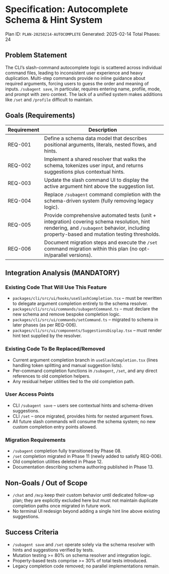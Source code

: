 # Specification: Autocomplete Schema & Hint System

<!-- @plan:PLAN-20250214-AUTOCOMPLETE.P00 @requirement:REQ-001 @requirement:REQ-002 @requirement:REQ-003 @requirement:REQ-004 @requirement:REQ-005 @requirement:REQ-006 -->

Plan ID: `PLAN-20250214-AUTOCOMPLETE`
Generated: 2025-02-14
Total Phases: 24

## Problem Statement

The CLI’s slash-command autocomplete logic is scattered across individual command files, leading to inconsistent user experience and heavy duplication. Multi-step commands provide no inline guidance about required arguments, forcing users to guess the order and meaning of inputs. `/subagent save`, in particular, requires entering name, profile, mode, and prompt with zero context. The lack of a unified system makes additions like `/set` and `/profile` difficult to maintain.

## Goals (Requirements)

| Requirement | Description |
|-------------|-------------|
| REQ-001 | Define a schema data model that describes positional arguments, literals, nested flows, and hints. |
| REQ-002 | Implement a shared resolver that walks the schema, tokenizes user input, and returns suggestions plus contextual hints. |
| REQ-003 | Update the slash command UI to display the active argument hint above the suggestion list. |
| REQ-004 | Replace `/subagent` command completion with the schema-driven system (fully removing legacy logic). |
| REQ-005 | Provide comprehensive automated tests (unit + integration) covering schema resolution, hint rendering, and `/subagent` behavior, including property-based and mutation testing thresholds. |
| REQ-006 | Document migration steps and execute the `/set` command migration within this plan (no opt-in/parallel versions). |

## Integration Analysis (MANDATORY)

### Existing Code That Will Use This Feature
- `packages/cli/src/ui/hooks/useSlashCompletion.tsx` – must be rewritten to delegate argument completion entirely to the schema resolver.
- `packages/cli/src/ui/commands/subagentCommand.ts` – must declare the new schema and remove bespoke completion logic.
- `packages/cli/src/ui/commands/setCommand.ts` – migrated to schema in later phases (as per REQ-006).
- `packages/cli/src/ui/components/SuggestionsDisplay.tsx` – must render hint text supplied by the resolver.

### Existing Code To Be Replaced/Removed
- Current argument completion branch in `useSlashCompletion.tsx` (lines handling token splitting and manual suggestion lists).
- Per-command completion functions in `/subagent`, `/set`, and any direct references to old completion helpers.
- Any residual helper utilities tied to the old completion path.

### User Access Points
- CLI `/subagent save` – users see contextual hints and schema-driven suggestions.
- CLI `/set` – once migrated, provides hints for nested argument flows.
- All future slash commands will consume the schema system; no new custom completion entry points allowed.

### Migration Requirements
- `/subagent` completion fully transitioned by Phase 08.
- `/set` completion migrated in Phase 11 (newly added to satisfy REQ-006).
- Old completion utilities deleted in Phase 12.
- Documentation describing schema authoring published in Phase 13.

## Non-Goals / Out of Scope
- `/chat` and `/mcp` keep their custom behavior until dedicated follow-up plan; they are explicitly excluded here but must not maintain duplicate completion paths once migrated in future work.
- No terminal UI redesign beyond adding a single hint line above existing suggestions.

## Success Criteria
- `/subagent save` and `/set` operate solely via the schema resolver with hints and suggestions verified by tests.
- Mutation testing >= 80% on schema resolver and integration logic.
- Property-based tests comprise >= 30% of total tests introduced.
- Legacy completion code removed; no parallel implementations remain.
